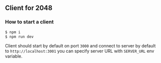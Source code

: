 ## Client for 2048

### How to start a client

```bash
$ npm i
$ npm run dev
```

Client should start by default on port `3000` and connect to server by default to `http://localhost:3001` you can specify server URL with `SERVER_URL` env variable.
